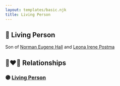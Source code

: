 ```yaml
---
layout: templates/basic.njk
title: Living Person
---
```

## 🔵 Living Person

Son of [Norman Eugene Hall](/people/1/13152600) and [Leona Irene Postma](/people/9/94687680)

## 👩‍❤️‍👨 Relationships

### 🟣 [Living Person](/people/2/28263596)
